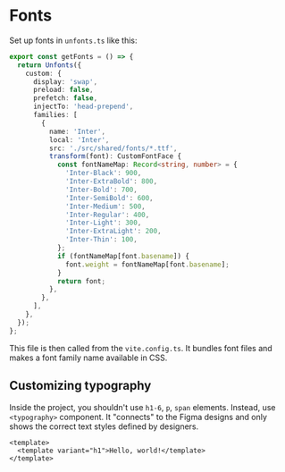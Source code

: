 # Fonts

Set up fonts in `unfonts.ts` like this:

```ts
export const getFonts = () => {
  return Unfonts({
    custom: {
      display: 'swap',
      preload: false,
      prefetch: false,
      injectTo: 'head-prepend',
      families: [
        {
          name: 'Inter',
          local: 'Inter',
          src: './src/shared/fonts/*.ttf',
          transform(font): CustomFontFace {
            const fontNameMap: Record<string, number> = {
              'Inter-Black': 900,
              'Inter-ExtraBold': 800,
              'Inter-Bold': 700,
              'Inter-SemiBold': 600,
              'Inter-Medium': 500,
              'Inter-Regular': 400,
              'Inter-Light': 300,
              'Inter-ExtraLight': 200,
              'Inter-Thin': 100,
            };
            if (fontNameMap[font.basename]) {
              font.weight = fontNameMap[font.basename];
            }
            return font;
          },
        },
      ],
    },
  });
};
```

This file is then called from the `vite.config.ts`. It bundles font files and makes a font family name available in CSS.

## Customizing typography

Inside the project, you shouldn't use `h1-6`, `p`, `span` elements. Instead, use `<typography>` component. It "connects" to the Figma designs and only shows the correct text styles defined by designers.

```vue
<template>
  <template variant="h1">Hello, world!</template>
</template>
```
